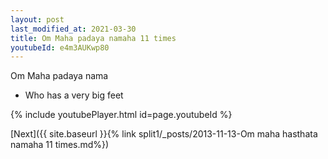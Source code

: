 ```yaml
---
layout: post
last_modified_at: 2021-03-30
title: Om Maha padaya namaha 11 times
youtubeId: e4m3AUKwp80
---
```

 
 
Om Maha padaya nama 
 
 -  Who has a very big feet 
 
  
 
  
 
 
 
 
 
 


{% include youtubePlayer.html id=page.youtubeId %}
 
[Next]({{ site.baseurl }}{% link  split1/_posts/2013-11-13-Om maha hasthata namaha 11 times.md%})
 
